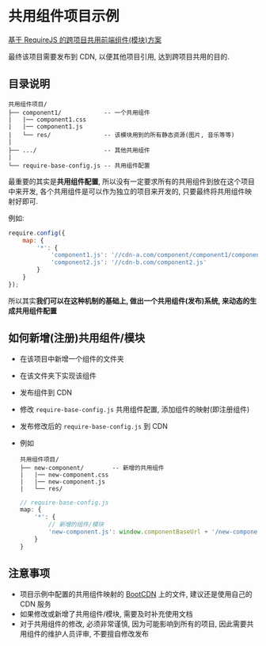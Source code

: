 # 共用组件项目示例

[基于 RequireJS 的跨项目共用前端组件(模块)方案](https://github.com/ufologist/requirejs-component/blob/gh-pages/principle.md)

最终该项目需要发布到 CDN, 以便其他项目引用, 达到跨项目共用的目的.

## 目录说明

```
共用组件项目/
├── component1/            -- 一个共用组件
|   |── component1.css
|   |── component1.js
|   └── res/               -- 该模块用到的所有静态资源(图片, 音乐等等)
|
├── .../                   -- 其他共用组件
|
└── require-base-config.js -- 共用组件配置
```

最重要的其实是**共用组件配置**, 所以没有一定要求所有的共用组件到放在这个项目中来开发, 各个共用组件是可以作为独立的项目来开发的, 只要最终将共用组件映射好即可.

例如:
```javascript
require.config({
    map: {
        '*': {
            'component1.js': '//cdn-a.com/component/component1/component1.js',
            'component2.js': '//cdn-b.com/component2.js'
        }
    }
});
```

所以其实**我们可以在这种机制的基础上, 做出一个共用组件(发布)系统, 来动态的生成共用组件配置**

## 如何新增(注册)共用组件/模块

* 在该项目中新增一个组件的文件夹
* 在该文件夹下实现该组件
* 发布组件到 CDN
* 修改 `require-base-config.js` 共用组件配置, 添加组件的映射(即注册组件)
* 发布修改后的 `require-base-config.js` 到 CDN
* 例如

  ```
  共用组件项目/
  ├── new-component/        -- 新增的共用组件
  |   |── new-component.css
  |   |── new-component.js
  |   └── res/
  ```

  ```javascript
  // require-base-config.js
  map: {
      '*': {
          // 新增的组件/模块
          'new-component.js': window.componentBaseUrl + '/new-component/new-component.js'
      }
  }
  ```

## 注意事项

* 项目示例中配置的共用组件映射的 [BootCDN](http://www.bootcdn.cn/) 上的文件, 建议还是使用自己的 CDN 服务
* 如果修改或新增了共用组件/模块, 需要及时补充使用文档
* 对于共用组件的修改, 必须非常谨慎, 因为可能影响到所有的项目, 因此需要共用组件的维护人员评审, 不要擅自修改发布